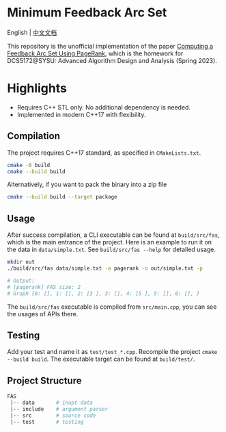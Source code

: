 
# Minimum Feedback Arc Set

English | [中文文档](/README-cn.md)

This repository is the unofficial implementation of the paper [Computing a Feedback Arc Set Using PageRank](https://doi.org/10.1007/978-3-031-22203-0_1), which is the homework for DCS5172@SYSU: Advanced Algorithm Design and Analysis (Spring 2023).

# Highlights

- Requires C++ STL only. No additional dependency is needed.
- Implemented in modern C++17 with flexibility.


## Compilation

The project requires C++17 standard, as specified in `CMakeLists.txt`.

```bash
cmake -B build
cmake --build build
```

Alternatively, if you want to pack the binary into a zip file

```bash
cmake --build build --target package
```

## Usage

After success compilation, a CLI executable can be found at `build/src/fas`, which is the main entrance of the project. Here is an example to run it on the data in `data/simple.txt`. See `build/src/fas --help` for detailed usage.

```bash
mkdir out
./build/src/fas data/simple.txt -a pagerank -o out/simple.txt -p

# Output: 
# [pagerank] FAS size: 2
# Graph {0: [], 1: [], 2: [3 ], 3: [], 4: [5 ], 5: [], 6: [], }
```

The `build/src/fas` executable is compiled from `src/main.cpp`, you can see the usages of APIs there.


## Testing

Add your test and name it as `test/test_*.cpp`. Recompile the project `cmake --build build`. The executable target can be found at `build/test/`.


## Project Structure

```bash
FAS
 |-- data       # inupt data
 |-- include    # argument parser
 |-- src        # source code
 |-- test       # testing
```


